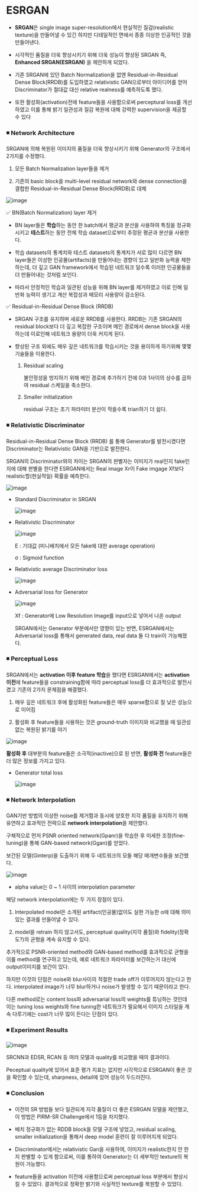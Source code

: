 # ESRGAN # 

- **SRGAN**은 single image super-resolution에서 현실적인 질감(realistic texture)을 만들어낼 수 있긴 하지만 디테일적인 면에서 종종 이상한 인공적인 것을 만들어낸다.

- 시각적인 품질을 더욱 향상시키기 위해 더욱 성능이 향상된 SRGAN 즉, **Enhanced SRGAN(ESRGAN)** 을 제안하게 되었다.

- 기존 SRGAN에 있던 Batch Normalization을 없앤 Residual-in-Residual Dense Block(RRDB)를 도입하였고 relativistic GAN으로부터 아이디어를 얻어 Discriminator가 절대값 대신 relative realness를 예측하도록 했다.

- 또한 활성화(activation)전에 feature들을 사용함으로써 perceptural loss를 개선하였고 이를 통해 밝기 일관성과 질감 복원에 대해 강력한 supervision을 제공할 수 있다

### ◾ Network Architecture ###

  SRGAN에 의해 복원된 이미지의 품질을 더욱 향상시키기 위해 Generator의 구조에서 2가지를 수정했다.

  1. 모든 Batch Normalization layer들을 제거

  2. 기존의 basic block을 multi-level residual network와 dense connection을 결합한 Residual-in-Residual Dense Block(RRDB)로 대체

  ![image](https://user-images.githubusercontent.com/66320010/139660485-6a61dec9-47b3-4068-b7be-8defc8a5183c.png)

  ✅ BN(Batch Normalization) layer 제거
  
  - BN layer들은 **학습**하는 동안 한 batch에서 평균과 분산을 사용하여 특징을 정규화시키고 **테스트**하는 동안 전체 학습 dataset으로부터 추정된 평균과 분산을 사용한다.

  - 학습 datasets의 통계치와 테스트 datasets의 통계치가 서로 많이 다르면 BN layer들은 이상한 인공물(artifacts)을 만들어내는 경향이 있고 일반화 능력을 제한하는데, 더 깊고 GAN framework에서 학습된 네트워크 일수록 이러한 인공물들을 더 만들어내는 것처럼 보인다.

  - 따라서 안정적인 학습과 일관된 성능을 위해 BN layer를 제거하였고 이로 인해 일반화 능력이 생기고 계산 복잡성과 메모리 사용량이 감소된다.

  ✅ Residual-in-Residual Dense Block (RRDB)
  
  - SRGAN 구조를 유지하며 새로운 RRDB를 사용한다. RRDB는 기존 SRGAN의 residual block보다 더 깊고 복잡한 구조이며 메인 경로에서 dense block을 사용하는데 이로인해 네트워크 용량이 더욱 커지게 된다.

  - 향상된 구조 외에도 매우 깊은 네트워크를 학습시키는 것을 용이하게 하기위해 몇몇 기술들을 이용한다.

    1. Residual scaling
    
        불안정성을 방지하기 위해 메인 경로에 추가하기 전에 0과 1사이의 상수를 곱하여 residual 스케일을 축소한다.
        
    2. Smaller initialization

        residual 구조는 초기 파라미터 분산이 작을수록 trian하기 더 쉽다.
        
### ◾ Relativistic Discriminator ### 

Residual-in-Residual Dense Block (RRDB) 를 통해 Generator를 발전시켰다면 Discriminator는 Relativistic GAN을 기반으로 발전한다.

SRGAN의 Discriminator와의 차이는 SRGAN의 판별자는 이미지가 real인지 fake인지에 대해 판별을 한다면 ESRGAN에서는 Real image Xr이 Fake imgage Xf보다 realistic할(현실적일) 확률을 예측한다.

![image](https://user-images.githubusercontent.com/66320010/139663033-db15bf8d-5aab-4558-9ac5-16d7f4e74eec.png)

- Standard Discriminator in SRGAN

  ![image](https://user-images.githubusercontent.com/66320010/139663512-65c2413d-b240-4ae7-9148-afd234e1db06.png)
  
- Relativistic Discriminator

  ![image](https://user-images.githubusercontent.com/66320010/139663606-0cd6b541-5088-410f-8819-c935886ef0df.png)
  
  E : 기대값 (미니배치에서 모든 fake에 대한 average operation)

  σ : Sigmoid function
  
- Relativistic average Discriminator loss

  ![image](https://user-images.githubusercontent.com/66320010/139663845-f9ba110e-aa69-4056-b4e4-c572d4fd3354.png)

- Adversarial loss for Generator

  ![image](https://user-images.githubusercontent.com/66320010/139663962-03931ff5-f11e-4863-a03d-a4e17c3724c2.png)
  
  Xf : Generator에 Low Resolution Image를 input으로 넣어서 나온 output
  
  SRGAN에서는 Generator 부분에서만 영향이 있는 반면, ESRGAN에서는 Adversarial loss를 통해서 generated data, real data 둘 다 train이 가능해졌다.
  
### ◾ Perceptual Loss ### 
  
SRGAN에서는 **activation 이후 feature 학습**을 했다면 ESRGAN에서는 **activation  이전**에 feature들을 constraining함에 따라 perceptual loss를 더 효과적으로 발전시켰고 기존의 2가지 문제점을 해결했다.
  
1. 매우 깊은 네트워크 후에 활성화된 feature들은 매우 sparse함으로 질 낮은 성능으로 이어짐
  
2. 활성화 후 feature들을 사용하는 것은 ground-truth 이미지와 비교했을 때 일관성 없는 복원된 밝기를 야기
  
![image](https://user-images.githubusercontent.com/66320010/139664615-25c26730-ece6-4a8d-a3e0-1de8e9d53692.png)  
  
**활성화 후** 대부분의 feature들은 소극적(inactive)으로 된 반면, **활성화 전** feature들은 더 많은 정보를 가지고 있다.
  
- Generator total loss

  ![image](https://user-images.githubusercontent.com/66320010/139664875-b8598226-6dff-48e7-ac5e-01fd7cd89949.png)
  
### ◾ Network Interpolation ###   

GAN기반 방법의 이상한 noise를 제거함과 동시에 양호한 지각 품질을 유지하기 위해 유연하고 효과적인 전략으로 **network interpolation**을 제안했다.

구체적으로 먼저 PSNR oriented network(Gpanr)을 학습한 후 미세한 조정(fine-tuning)을 통해 GAN-based network(Ggan)를 얻었다. 

보간된 모델(Ginterp)을 도출하기 위해 두 네트워크의 모들 해당 매개변수들을 보간했다.

![image](https://user-images.githubusercontent.com/66320010/139667422-9d05073b-0813-4a87-a284-29a82946c9fa.png)

- alpha value는 0 ~ 1 사이의 interpolation parameter
  
해당 network interpolation에는 두 가지 장점이 있다.
  
  1. Interpolated model은 소개된 artifact(인공물)없이도 실현 가능한 α에 대해 의미 있는 결과를 만들어낼 수 있다.
  
  2. model을 retrain 하지 않고서도, perceptual quality(지각 품질)와 fidelity(정확도?)의 균형을 계속 유지할 수 있다.

추가적으로 PSNR-oriented method와 GAN-based method를 효과적으로 균형을 이룰 method를 연구하고 있는데, 예로 네트워크 파라미터를 보간하는거 대신에 output이미지를 보간이 있다.

하지만 이것의 단점은 noise와 blur사이의 적절한 trade off가 이루어지지 않는다고 한다. interpolated image가 너무 blur하거나 noise가 발생할 수 있기 때문이라고 한다.

다른 method로는 content loss와 adversarial loss의 weights를 튜닝하는 것인데 이는 tuning loss weights와 fine tuning한 네트워크가 필요해서 이미지 스타일을 계속 다루기에는 cost가 너무 많이 든다는 단점이 있다.
  
### ◾ Experiment Results ###   
  
![image](https://user-images.githubusercontent.com/66320010/139668385-42114763-9fc5-462c-8cf1-84d0a521d405.png)  
  
SRCNN과 EDSR, RCAN 등 여러 모델과 quality를 비교했을 때의 결과이다.

Peceptual quality에 있어서 표준 평가 지표는 없지만 시각적으로 ESRGAN이 좋은 것을 확인할 수 있는데, sharpness, detail에 있어 성능이 두드러진다.  
  
### ◾ Conclusion ###  

- 이전의 SR 방법들 보다 일관되게 지각 품질이 더 좋은 ESRGAN 모델을 제안했고, 이 방법은 PIRM-SR Challenge에서 1등을 차지했다.

- 배치 정규화가 없는 RDDB block을 모델 구조에 넣었고, residual scaling, smaller initialization을 통해서 deep model 훈련이 잘 이루어지게 되었다.

- Discriminator에서는 relativistic Gan을 사용하여, 이미지가 realistic한지 안 한지 판별할 수 있게 함으로써, 이를 통하여 Generator는 더 세부적인 texture의 복원이 가능했다.

- feature들을 activation 이전에 사용함으로써 perceptual loss 부분에서 향상시킬 수 있었다. 결과적으로 정확한 밝기와 사실적인 texture를 복원할 수 있었다.
